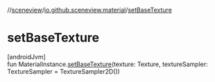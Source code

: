 //[sceneview](../../index.md)/[io.github.sceneview.material](index.md)/[setBaseTexture](set-base-texture.md)

# setBaseTexture

[androidJvm]\
fun MaterialInstance.[setBaseTexture](set-base-texture.md)(texture: Texture, textureSampler: TextureSampler = TextureSampler2D())
